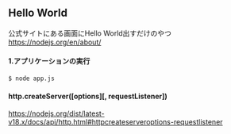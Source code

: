 ## Hello World
公式サイトにある画面にHello World出すだけのやつ
https://nodejs.org/en/about/

#### 1.アプリケーションの実行
```shell
$ node app.js
```

#### http.createServer([options][, requestListener])
https://nodejs.org/dist/latest-v18.x/docs/api/http.html#httpcreateserveroptions-requestlistener